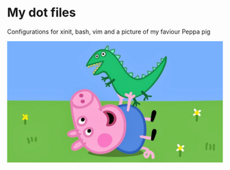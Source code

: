 # My dot files

Configurations for xinit, bash, vim and a picture of my faviour Peppa pig

![](./peppapig.jpg)

